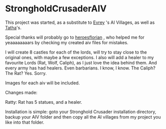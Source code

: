 # StrongholdCrusaderAIV
This project was started, as a substitute to [Evrey](https://github.com/Evrey) 's AI Villages, as well as [Tatha](https://www.youtube.com/channel/UC4BrhBzHp1ymnczlkdKcSkg)'s.

Special thanks will probably go to [heroesflorian](https://github.com/heroesflorian) , who helped me for yeaaaaaaaars
by checking my created aiv files for mistakes.

I will create 8 castles for each of the lords, will try to stay close to the original ones,
with maybe a few exceptions. I also will add a healer to my favourite Lords (Rat, Wolf, Caliph), as I just love
the idea behind them. And every army has had healers.
Even barbarians. I know, I know. The Caliph? The Rat? Yes. Sorry.

Images for each aiv will be included.

Changes made:

Ratty: Rat has 5 statues, and a healer.


Installation is simple: goto your Stronghold Crusader installation directory, backup your AIV folder and then copy all the AI villages from my project you like into that folder.
